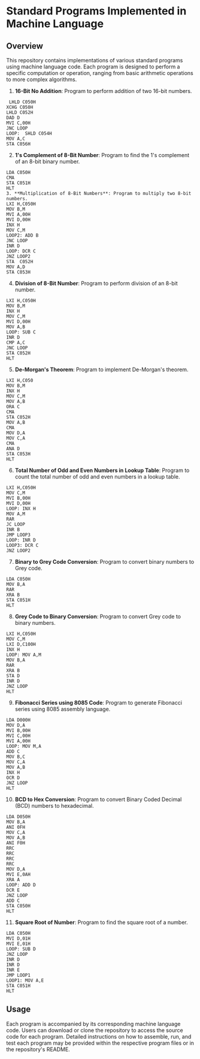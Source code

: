 # Standard Programs Implemented in Machine Language

## Overview
This repository contains implementations of various standard programs using machine language code. Each program is designed to perform a specific computation or operation, ranging from basic arithmetic operations to more complex algorithms.



1. **16-Bit No Addition**: Program to perform addition of two 16-bit numbers.
```
 LHLD C050H
XCHG C050H
LHLD C052H
DAD D
MVI C,00H
JNC LOOP
LOOP:  SHLD C054H
MOV A,C
STA C056H
 ```
2. **1's Complement of 8-Bit Number**: Program to find the 1's complement of an 8-bit binary number.
```
LDA C050H
CMA
STA C051H
HLT
3. **Multiplication of 8-Bit Numbers**: Program to multiply two 8-bit numbers.
LXI H,C050H
MOV B,M
MVI A,00H
MVI D,00H
INX H
MOV C,M
LOOP2: ADD B
JNC LOOP
INR D
LOOP: DCR C
JNZ LOOP2
STA  C052H
MOV A,D
STA C053H
```
4. **Division of 8-Bit Number**: Program to perform division of an 8-bit number.
```
LXI H,C050H
MOV B,M
INX H
MOV C,M
MVI D,00H
MOV A,B
LOOP: SUB C
INR D
CMP A,C
JNC LOOP
STA C052H
HLT
```
5. **De-Morgan's Theorem**: Program to implement De-Morgan's theorem.
```
LXI H,C050
MOV B,M
INX H
MOV C,M
MOV A,B
ORA C
CMA 
STA C052H
MOV A,B
CMA
MOV D,A
MOV C,A
CMA 
ANA D
STA C053H
HLT
```
6. **Total Number of Odd and Even Numbers in Lookup Table**: Program to count the total number of odd and even numbers in a lookup table.
```
LXI H,C050H
MOV C,M
MVI B,00H
MVI D,00H
LOOP: INX H
MOV A,M
RAR
JC LOOP
INR B
JMP LOOP3
LOOP: INR D
LOOP3: DCR C
JNZ LOOP2

```
7. **Binary to Grey Code Conversion**: Program to convert binary numbers to Grey code.
```
LDA C050H
MOV B,A
RAR 
XRA B
STA C051H
HLT
```
8. **Grey Code to Binary Conversion**: Program to convert Grey code to binary numbers.
```
LXI H,C050H
MOV C,M
LXI D,C100H
INX H
LOOP: MOV A,M
MOV B,A
RAR
XRA B
STA D
INR D
JNZ LOOP
HLT
```
9. **Fibonacci Series using 8085 Code**: Program to generate Fibonacci series using 8085 assembly language.
```
LDA D000H
MOV D,A
MVI B,00H
MVI C,00H
MVI A,00H
LOOP: MOV M,A
ADD C
MOV B,C
MOV C,A
MOV A,B
INX H
OCR D
JNZ LOOP
HLT
```
10. **BCD to Hex Conversion**: Program to convert Binary Coded Decimal (BCD) numbers to hexadecimal.
```
LDA D050H
MOV B,A
ANI 0FH
MOV C,A
MOV A,B
ANI F0H
RRC
RRC
RRC
RRC
MOV D,A
MVI E,0AH
XRA A
LOOP: ADD D
DCR E
JNZ LOOP
ADD C
STA C050H
HLT
```
11. **Square Root of Number**: Program to find the square root of a number.
```
LDA C050H
MVI D,01H
MVI E,01H
LOOP: SUB D
JNZ LOOP
INR D
INR D
INR E
JMP LOOP1
LOOP1: MOV A,E
STA C051H
HLT
```
## Usage
Each program is accompanied by its corresponding machine language code. Users can download or clone the repository to access the source code for each program. Detailed instructions on how to assemble, run, and test each program may be provided within the respective program files or in the repository's README.

